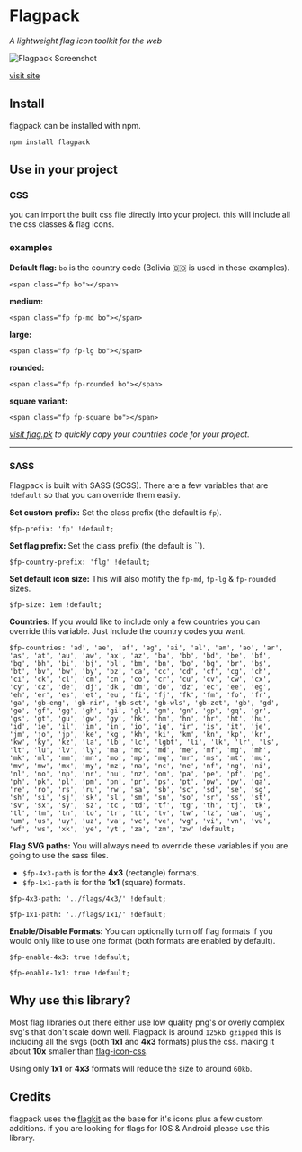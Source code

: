 # Flagpack
_A lightweight flag icon toolkit for the web_

![Flagpack Screenshot](https://flag.pk/og.jpg)

[visit site](https://flag.pk/world)


## Install
flagpack can be installed with npm.

```
npm install flagpack 
```
## Use in your project

### CSS
you can import the built css file directly into your project. this will include all the css classes & flag icons.

### examples

**Default flag:** `bo` is the country code (Bolivia 🇧🇴 is used in these examples).

`<span class="fp bo"></span>`

**medium:**

`<span class="fp fp-md bo"></span>`

**large:**

`<span class="fp fp-lg bo"></span>`

**rounded:**

`<span class="fp fp-rounded bo"></span>`

**square variant:**

`<span class="fp fp-square bo"></span>`


_[visit flag.pk](https://flag.pk/world) to quickly copy your countries code for your project._

---

### SASS
Flagpack is built with SASS (SCSS). There are a few variables that are `!default` so that you can override them easily.

**Set custom prefix:** Set the class prefix (the default is `fp`).

```
$fp-prefix: 'fp' !default;
```

**Set flag prefix:** Set the class prefix (the default is ``).

```
$fp-country-prefix: 'flg' !default;
```

**Set default icon size:** This will also mofify the `fp-md`, `fp-lg` & `fp-rounded` sizes.

```
$fp-size: 1em !default;
```

**Countries:** If you would like to include only a few countries you can override this variable. Just Include the country codes you want.

```
$fp-countries: 'ad', 'ae', 'af', 'ag', 'ai', 'al', 'am', 'ao', 'ar', 'as', 'at', 'au', 'aw', 'ax', 'az', 'ba', 'bb', 'bd', 'be', 'bf', 'bg', 'bh', 'bi', 'bj', 'bl', 'bm', 'bn', 'bo', 'bq', 'br', 'bs', 'bt', 'bv', 'bw', 'by', 'bz', 'ca', 'cc', 'cd', 'cf', 'cg', 'ch', 'ci', 'ck', 'cl', 'cm', 'cn', 'co', 'cr', 'cu', 'cv', 'cw', 'cx', 'cy', 'cz', 'de', 'dj', 'dk', 'dm', 'do', 'dz', 'ec', 'ee', 'eg', 'eh', 'er', 'es', 'et', 'eu', 'fi', 'fj', 'fk', 'fm', 'fo', 'fr', 'ga', 'gb-eng', 'gb-nir', 'gb-sct', 'gb-wls', 'gb-zet', 'gb', 'gd', 'ge', 'gf', 'gg', 'gh', 'gi', 'gl', 'gm', 'gn', 'gp', 'gq', 'gr', 'gs', 'gt', 'gu', 'gw', 'gy', 'hk', 'hm', 'hn', 'hr', 'ht', 'hu', 'id', 'ie', 'il', 'im', 'in', 'io', 'iq', 'ir', 'is', 'it', 'je', 'jm', 'jo', 'jp', 'ke', 'kg', 'kh', 'ki', 'km', 'kn', 'kp', 'kr', 'kw', 'ky', 'kz', 'la', 'lb', 'lc', 'lgbt', 'li', 'lk', 'lr', 'ls', 'lt', 'lu', 'lv', 'ly', 'ma', 'mc', 'md', 'me', 'mf', 'mg', 'mh', 'mk', 'ml', 'mm', 'mn', 'mo', 'mp', 'mq', 'mr', 'ms', 'mt', 'mu', 'mv', 'mw', 'mx', 'my', 'mz', 'na', 'nc', 'ne', 'nf', 'ng', 'ni', 'nl', 'no', 'np', 'nr', 'nu', 'nz', 'om', 'pa', 'pe', 'pf', 'pg', 'ph', 'pk', 'pl', 'pm', 'pn', 'pr', 'ps', 'pt', 'pw', 'py', 'qa', 're', 'ro', 'rs', 'ru', 'rw', 'sa', 'sb', 'sc', 'sd', 'se', 'sg', 'sh', 'si', 'sj', 'sk', 'sl', 'sm', 'sn', 'so', 'sr', 'ss', 'st', 'sv', 'sx', 'sy', 'sz', 'tc', 'td', 'tf', 'tg', 'th', 'tj', 'tk', 'tl', 'tm', 'tn', 'to', 'tr', 'tt', 'tv', 'tw', 'tz', 'ua', 'ug', 'um', 'us', 'uy', 'uz', 'va', 'vc', 've', 'vg', 'vi', 'vn', 'vu', 'wf', 'ws', 'xk', 'ye', 'yt', 'za', 'zm', 'zw' !default;
```


**Flag SVG paths:** You will always need to override these variables if you are going to use the sass files. 

* `$fp-4x3-path` is for the **4x3** (rectangle) formats. 
* `$fp-1x1-path` is for the **1x1** (square) formats.

```
$fp-4x3-path: '../flags/4x3/' !default;
```
```
$fp-1x1-path: '../flags/1x1/' !default;
```

**Enable/Disable Formats:** You can optionally turn off flag formats if you would only like to use one format (both formats are enabled by default).

```
$fp-enable-4x3: true !default;
```
```
$fp-enable-1x1: true !default;
```

## Why use this library?
Most flag libraries out there either use low quality png's or overly complex svg's that don't scale down well. Flagpack is around `125kb gzipped` this is including all the svgs (both **1x1** and **4x3** formats) plus the css. making it about **10x** smaller than [flag-icon-css](https://github.com/lipis/flag-icon-css).

Using only **1x1** or **4x3** formats will reduce the size to around `60kb`.

## Credits
flagpack uses the [flagkit](https://github.com/madebybowtie/FlagKit) as the base for it's icons plus a few custom additions. if you are looking for flags for IOS & Android please use this library.
